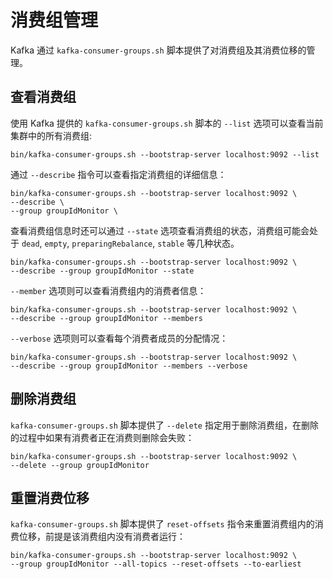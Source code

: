 # 消费组管理
Kafka 通过 `kafka-consumer-groups.sh` 脚本提供了对消费组及其消费位移的管理。

## 查看消费组

使用 Kafka 提供的 `kafka-consumer-groups.sh` 脚本的 `--list` 选项可以查看当前集群中的所有消费组:
```shell
bin/kafka-consumer-groups.sh --bootstrap-server localhost:9092 --list
```
通过 `--describe` 指令可以查看指定消费组的详细信息：
```shell
bin/kafka-consumer-groups.sh --bootstrap-server localhost:9092 \ 
--describe \
--group groupIdMonitor \
```
查看消费组信息时还可以通过 `--state` 选项查看消费组的状态，消费组可能会处于 `dead`, `empty`, `preparingRebalance`, `stable` 等几种状态。
```shell
bin/kafka-consumer-groups.sh --bootstrap-server localhost:9092 \
--describe --group groupIdMonitor --state
```
`--member` 选项则可以查看消费组内的消费者信息：
```shell
bin/kafka-consumer-groups.sh --bootstrap-server localhost:9092 \
--describe --group groupIdMonitor --members
```
`--verbose` 选项则可以查看每个消费者成员的分配情况：
```shell
bin/kafka-consumer-groups.sh --bootstrap-server localhost:9092 \
--describe --group groupIdMonitor --members --verbose
```

## 删除消费组
`kafka-consumer-groups.sh` 脚本提供了 `--delete` 指定用于删除消费组，在删除的过程中如果有消费者正在消费则删除会失败：
```shell
bin/kafka-consumer-groups.sh --bootstrap-server localhost:9092 \
--delete --group groupIdMonitor
```

## 重置消费位移

```kafka-consumer-groups.sh``` 脚本提供了 `reset-offsets` 指令来重置消费组内的消费位移，前提是该消费组内没有消费者运行：
```shell
bin/kafka-consumer-groups.sh --bootstrap-server localhost:9092 \
--group groupIdMonitor --all-topics --reset-offsets --to-earliest
```
